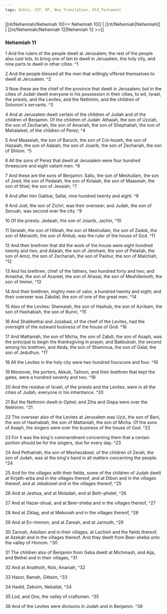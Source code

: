```yaml
---
tags: Bible, JST, NT, New_Translation, Old_Testament
---
```


[[nt/Nehemiah/Nehemiah 10|<< Nehemiah 10]] | [[nt/Nehemiah|Nehemiah]] | [[nt/Nehemiah/Nehemiah 12|Nehemiah 12 >>]]

### Nehemiah 11

1 And the rulers of the people dwelt at Jerusalem; the rest of the people also cast lots, to bring one of ten to dwell in Jerusalem, the holy city, and nine parts to dwell in other cities.  ^1

2 And the people blessed all the men that willingly offered themselves to dwell at Jerusalem.  ^2

3 Now these are the chief of the province that dwelt in Jerusalem; but in the cities of Judah dwelt everyone in his possession in their cities, to wit, Israel, the priests, and the Levites, and the Nethinim, and the children of Solomon\'s servants.  ^3

4 And at Jerusalem dwelt certain of the children of Judah and of the children of Benjamin. Of the children of Judah: Athaiah, the son of Uzziah, the son of Zechariah, the son of Amariah, the son of Shephatiah, the son of Mahalaleel, of the children of Perez;  ^4

5 And Maaseiah, the son of Baruch, the son of Col-hozeh, the son of Hazaiah, the son of Adaiah, the son of Joiarib, the son of Zechariah, the son of Shiloni.  ^5

6 All the sons of Perez that dwelt at Jerusalem were four hundred threescore and eight valiant men.  ^6

7 And these are the sons of Benjamin: Sallu, the son of Meshullam, the son of Joed, the son of Pedaiah, the son of Kolaiah, the son of Maaseiah, the son of Ithiel, the son of Jesaiah;  ^7

8 And after him Gabbai, Sallai, nine hundred twenty and eight.  ^8

9 And Joel, the son of Zichri, was their overseer; and Judah, the son of Senuah, was second over the city.  ^9

10 Of the priests: Jedaiah, the son of Joiarib, Jachin,  ^10

11 Seraiah, the son of Hilkiah, the son of Meshullam, the son of Zadok, the son of Meraioth, the son of Ahitub, was the ruler of the house of God.  ^11

12 And their brethren that did the work of the house were eight hundred twenty and two; and Adaiah, the son of Jeroham, the son of Pelaliah, the son of Amzi, the son of Zechariah, the son of Pashur, the son of Malchiah,  ^12

13 And his brethren, chief of the fathers, two hundred forty and two; and Amashai, the son of Azareel, the son of Ahasai, the son of Meshillemoth, the son of Immer,  ^13

14 And their brethren, mighty men of valor, a hundred twenty and eight; and their overseer was Zabdiel, the son of one of the great men.  ^14

15 Also of the Levites: Shemaiah, the son of Hashub, the son of Azrikam, the son of Hashabiah, the son of Bunni,  ^15

16 And Shabbethai and Jozabad, of the chief of the Levites, had the oversight of the outward business of the house of God.  ^16

17 And Mattaniah, the son of Micha, the son of Zabdi, the son of Asaph, was the principal to begin the thanksgiving in prayer, and Bakbukiah, the second among his brethren, and Abda, the son of Shammua, the son of Galal, the son of Jeduthun.  ^17

18 All the Levites in the holy city were two hundred fourscore and four.  ^18

19 Moreover, the porters, Akkub, Talmon, and their brethren that kept the gates, were a hundred seventy and two.  ^19

20 And the residue of Israel, of the priests and the Levites, were in all the cities of Judah, everyone in his inheritance.  ^20

21 But the Nethinim dwelt in Ophel; and Ziha and Gispa were over the Nethinim.  ^21

22 The overseer also of the Levites at Jerusalem was Uzzi, the son of Bani, the son of Hashabiah, the son of Mattaniah, the son of Micha. Of the sons of Asaph, the singers were over the business of the house of God.  ^22

23 For it was the king\'s commandment concerning them that a certain portion should be for the singers, due for every day.  ^23

24 And Pethahiah, the son of Meshezabeel, of the children of Zerah, the son of Judah, was at the king\'s hand in all matters concerning the people.  ^24

25 And for the villages with their fields, some of the children of Judah dwelt at Kirjath-arba and in the villages thereof, and at Dibon and in the villages thereof, and at Jekabzeel and in the villages thereof,  ^25

26 And at Jeshua, and at Moladah, and at Beth-phelet,  ^26

27 And at Hazar-shual, and at Beer-sheba and in the villages thereof,  ^27

28 And at Ziklag, and at Mekonah and in the villages thereof,  ^28

29 And at En-rimmon, and at Zareah, and at Jarmuth,  ^29

30 Zanoah, Adullam and in their villages, at Lachish and the fields thereof, at Azekah and in the villages thereof. And they dwelt from Beer-sheba unto the valley of Hinnom.  ^30

31 The children also of Benjamin from Geba dwelt at Michmash, and Aija, and Bethel and in their villages,  ^31

32 And at Anathoth, Nob, Ananiah,  ^32

33 Hazor, Ramah, Gittaim,  ^33

34 Hadid, Zeboim, Neballat,  ^34

35 Lod, and Ono, the valley of craftsmen.  ^35

36 And of the Levites were divisions in Judah and in Benjamin.  ^36

 

